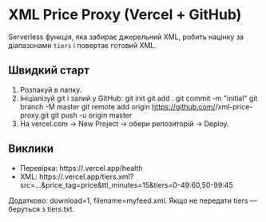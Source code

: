 # XML Price Proxy (Vercel + GitHub)
Serverless функція, яка забирає джерельний XML, робить націнку за діапазонами `tiers` і повертає готовий XML.

## Швидкий старт
1) Розпакуй в папку.
2) Ініціалізуй git і залий у GitHub:
   git init
   git add .
   git commit -m "initial"
   git branch -M master
   git remote add origin https://github.com/<USER>/xml-price-proxy.git
   git push -u origin master
3) На vercel.com → New Project → обери репозиторій → Deploy.

## Виклики
- Перевірка: https://<project>.vercel.app/health
- XML: https://<project>.vercel.app/tiers.xml?src=...&price_tag=price&ttl_minutes=15&tiers=0-49:60,50-99:45

Додатково: download=1, filename=myfeed.xml. Якщо не передати tiers — беруться з tiers.txt.
